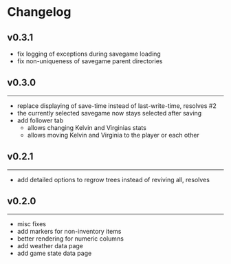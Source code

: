 # Changelog

## v0.3.1
- fix logging of exceptions during savegame loading
- fix non-uniqueness of savegame parent directories

## v0.3.0
---
- replace displaying of save-time instead of last-write-time, resolves #2
- the currently selected savegame now stays selected after saving
- add follower tab
  - allows changing Kelvin and Virginias stats
  - allows moving Kelvin and Virginia to the player or each other

## v0.2.1
---
- add detailed options to regrow trees instead of reviving all, resolves


## v0.2.0
---
- misc fixes
- add markers for non-inventory items
- better rendering for numeric columns
- add weather data page
- add game state data page
